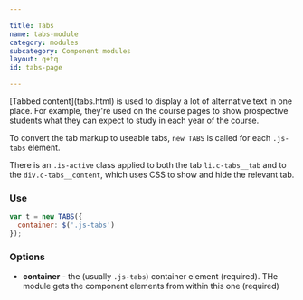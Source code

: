 ```yaml
---

title: Tabs
name: tabs-module
category: modules
subcategory: Component modules
layout: q+tq
id: tabs-page

---
```


<div class="lead"><p>[Tabbed content](tabs.html) is used to display a lot of alternative text in one place. For example, they're used on the course pages to show prospective students what they can expect to study in each year of the course.</p></div>

To convert the tab markup to useable tabs, `new TABS` is called for each `.js-tabs` element.

There is an `.is-active` class applied to both the tab `li.c-tabs__tab` and to the `div.c-tabs__content`, which uses CSS to show and hide the relevant tab.

### Use

```javascript
var t = new TABS({
  container: $('.js-tabs')
});
```

### Options

 * **container** - the (usually `.js-tabs`) container element (required). THe module gets the component elements from within this one (required)

